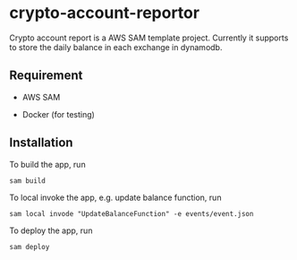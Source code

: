 # crypto-account-reportor

Crypto account report is a AWS SAM template project. Currently it supports to store the daily balance in each exchange in dynamodb.

## Requirement

- AWS SAM

- Docker (for testing)


## Installation

To build the app, run

```
sam build
```

To local invoke the app, e.g. update balance function, run

```
sam local invode "UpdateBalanceFunction" -e events/event.json
```

To deploy the app, run

```
sam deploy
```


